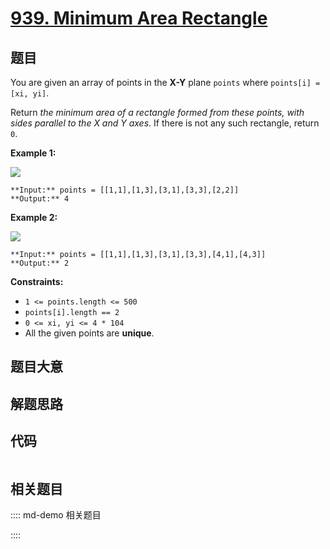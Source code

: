 # [939. Minimum Area Rectangle](https://leetcode.com/problems/minimum-area-rectangle)

## 题目

You are given an array of points in the **X-Y** plane `points` where
`points[i] = [xi, yi]`.

Return _the minimum area of a rectangle formed from these points, with sides
parallel to the X and Y axes_. If there is not any such rectangle, return `0`.



**Example 1:**

![](https://assets.leetcode.com/uploads/2021/08/03/rec1.JPG)

    
    
    **Input:** points = [[1,1],[1,3],[3,1],[3,3],[2,2]]
    **Output:** 4
    

**Example 2:**

![](https://assets.leetcode.com/uploads/2021/08/03/rec2.JPG)

    
    
    **Input:** points = [[1,1],[1,3],[3,1],[3,3],[4,1],[4,3]]
    **Output:** 2
    



**Constraints:**

  * `1 <= points.length <= 500`
  * `points[i].length == 2`
  * `0 <= xi, yi <= 4 * 104`
  * All the given points are **unique**.


## 题目大意

## 解题思路

## 代码

```javascript

```

## 相关题目

:::: md-demo 相关题目

::::
